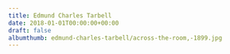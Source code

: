 ```yaml
---
title: Edmund Charles Tarbell
date: 2018-01-01T00:00:00+00:00
draft: false
albumthumb: edmund-charles-tarbell/across-the-room,-1899.jpg
---
```

